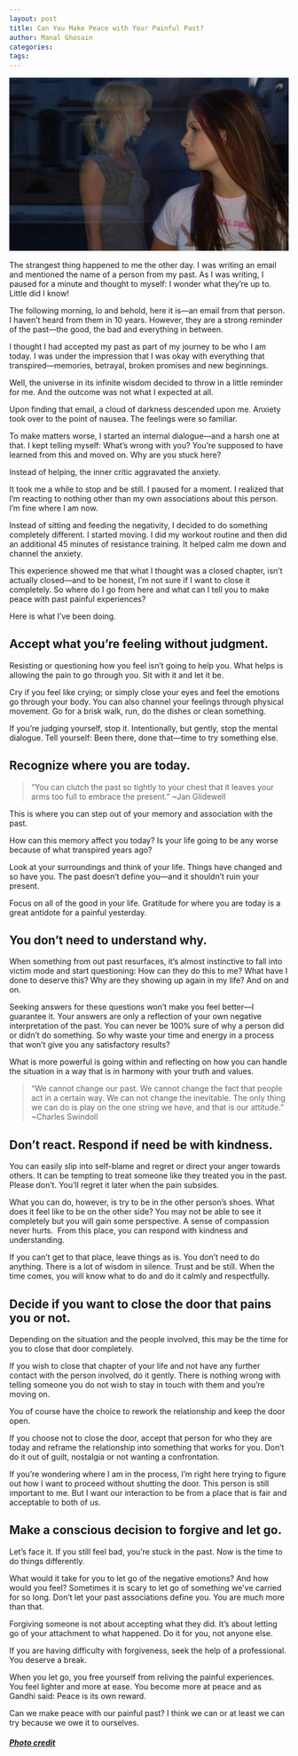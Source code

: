 ```yaml
---
layout: post
title: Can You Make Peace with Your Painful Past?
author: Manal Ghosain
categories:
tags:
---
```


![Painful past](/images/past.jpg)

The strangest thing happened to me the other day. I was writing an email and mentioned the name of a person from my past. As I was writing, I paused for a minute and thought to myself: I wonder what they’re up to. Little did I know! 

The following morning, lo and behold, here it is—an email from that person. I haven’t heard from them in 10 years. However, they are a strong reminder of the past—the good, the bad and everything in between. 

I thought I had accepted my past as part of my journey to be who I am today. I was under the impression that I was okay with everything that transpired—memories, betrayal, broken promises and new beginnings. 

Well, the universe in its infinite wisdom decided to throw in a little reminder for me. And the outcome was not what I expected at all. 

Upon finding that email, a cloud of darkness descended upon me. Anxiety took over to the point of nausea. The feelings were so familiar. 

To make matters worse, I started an internal dialogue—and a harsh one at that. I kept telling myself: What’s wrong with you? You’re supposed to have learned from this and moved on. Why are you stuck here? 

Instead of helping, the inner critic aggravated the anxiety. 

It took me a while to stop and be still. I paused for a moment. I realized that I’m reacting to nothing other than my own associations about this person. I’m fine where I am now. 

Instead of sitting and feeding the negativity, I decided to do something completely different. I started moving. I did my workout routine and then did an additional 45 minutes of resistance training. It helped calm me down and channel the anxiety. 

This experience showed me that what I thought was a closed chapter, isn’t actually closed—and to be honest, I’m not sure if I want to close it completely. So where do I go from here and what can I tell you to make peace with past painful experiences? 

Here is what I’ve been doing. 

## Accept what you’re feeling without judgment.

Resisting or questioning how you feel isn’t going to help you. What helps is allowing the pain to go through you. Sit with it and let it be. 

Cry if you feel like crying; or simply close your eyes and feel the emotions go through your body. You can also channel your feelings through physical movement. Go for a brisk walk, run, do the dishes or clean something. 

If you’re judging yourself, stop it. Intentionally, but gently, stop the mental dialogue. Tell yourself: Been there, done that—time to try something else. 

## Recognize where you are today.

> “You can clutch the past so tightly to your chest that it leaves your arms too full to embrace the present.” ~Jan Glidewell

This is where you can step out of your memory and association with the past. 

How can this memory affect you today? Is your life going to be any worse because of what transpired years ago? 

Look at your surroundings and think of your life. Things have changed and so have you. The past doesn’t define you—and it shouldn’t ruin your present. 

Focus on all of the good in your life. Gratitude for where you are today is a great antidote for a painful yesterday. 

## You don’t need to understand why.

When something from out past resurfaces, it’s almost instinctive to fall into victim mode and start questioning: How can they do this to me? What have I done to deserve this? Why are they showing up again in my life? And on and on. 

Seeking answers for these questions won’t make you feel better—I guarantee it. Your answers are only a reflection of your own negative interpretation of the past. You can never be 100% sure of why a person did or didn’t do something. So why waste your time and energy in a process that won’t give you any satisfactory results? 

What is more powerful is going within and reflecting on how you can handle the situation in a way that is in harmony with your truth and values. 

> “We cannot change our past. We cannot change the fact that people act in a certain way. We can not change the inevitable. The only thing we can do is play on the one string we have, and that is our attitude.”  ~Charles Swindoll

## Don’t react. Respond if need be with kindness.

You can easily slip into self-blame and regret or direct your anger towards others. It can be tempting to treat someone like they treated you in the past. Please don’t. You’ll regret it later when the pain subsides. 

What you can do, however, is try to be in the other person’s shoes. What does it feel like to be on the other side? You may not be able to see it completely but you will gain some perspective. A sense of compassion never hurts.  From this place, you can respond with kindness and understanding. 

If you can’t get to that place, leave things as is. You don’t need to do anything. There is a lot of wisdom in silence. Trust and be still. When the time comes, you will know what to do and do it calmly and respectfully. 

## Decide if you want to close the door that pains you or not.

Depending on the situation and the people involved, this may be the time for you to close that door completely. 

If you wish to close that chapter of your life and not have any further contact with the person involved, do it gently. There is nothing wrong with telling someone you do not wish to stay in touch with them and you’re moving on. 

You of course have the choice to rework the relationship and keep the door open. 

If you choose not to close the door, accept that person for who they are today and reframe the relationship into something that works for you. Don’t do it out of guilt, nostalgia or not wanting a confrontation. 

If you’re wondering where I am in the process, I’m right here trying to figure out how I want to proceed without shutting the door. This person is still important to me. But I want our interaction to be from a place that is fair and acceptable to both of us. 

## Make a conscious decision to forgive and let go.

Let’s face it. If you still feel bad, you’re stuck in the past. Now is the time to do things differently. 

What would it take for you to let go of the negative emotions? And how would you feel? Sometimes it is scary to let go of something we've carried for so long. Don’t let your past associations define you. You are much more than that. 

Forgiving someone is not about accepting what they did. It’s about letting go of your attachment to what happened. Do it for you, not anyone else. 

If you are having difficulty with forgiveness, seek the help of a professional. You deserve a break. 

When you let go, you free yourself from reliving the painful experiences. You feel lighter and more at ease. You become more at peace and as Gandhi said: Peace is its own reward. 

Can we make peace with our painful past? I think we can or at least we can try because we owe it to ourselves. 

##### [Photo credit](http://www.flickr.com/photos/mandolinn/304590573/)